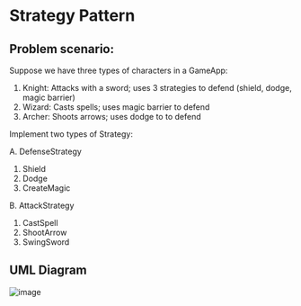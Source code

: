 # Strategy Pattern

## Problem scenario:

Suppose we have three types of characters in a GameApp:

1. Knight: Attacks with a sword; uses 3 strategies to defend (shield, dodge, magic barrier)
2. Wizard: Casts spells; uses magic barrier to defend
3. Archer: Shoots arrows; uses dodge to to defend

Implement two types of Strategy:

A.  DefenseStrategy
1. Shield
2. Dodge
3. CreateMagic

B.  AttackStrategy
1.  CastSpell
2.  ShootArrow
3.  SwingSword

## UML Diagram
![image](https://github.com/user-attachments/assets/485a6bfb-adbc-47fa-bdcc-15154fe2c675)
